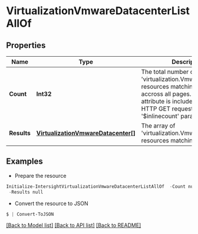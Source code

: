 # VirtualizationVmwareDatacenterListAllOf
## Properties

Name | Type | Description | Notes
------------ | ------------- | ------------- | -------------
**Count** | **Int32** | The total number of &#39;virtualization.VmwareDatacenter&#39; resources matching the request, accross all pages. The &#39;Count&#39; attribute is included when the HTTP GET request includes the &#39;$inlinecount&#39; parameter. | [optional] 
**Results** | [**VirtualizationVmwareDatacenter[]**](VirtualizationVmwareDatacenter.md) | The array of &#39;virtualization.VmwareDatacenter&#39; resources matching the request. | [optional] 

## Examples

- Prepare the resource
```powershell
Initialize-IntersightVirtualizationVmwareDatacenterListAllOf  -Count null `
 -Results null
```

- Convert the resource to JSON
```powershell
$ | Convert-ToJSON
```

[[Back to Model list]](../README.md#documentation-for-models) [[Back to API list]](../README.md#documentation-for-api-endpoints) [[Back to README]](../README.md)

